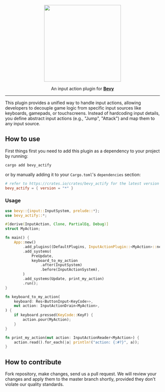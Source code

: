 <p align="center">
  <img src="https://github.com/iizudev/bevy_actify/blob/main/logo.png?raw=true" width="250" />
</p>
<p align="center">
  An input action plugin for <a href="https://bevyengine.org/"><strong>Bevy</strong></a>
</p>
<hr />

This plugin provides a unified way to handle input actions, allowing
developers to decouple game logic from specific input sources like keyboards,
gamepads, or touchscreens. Instead of hardcoding input details, you define
abstract input actions (e.g., "Jump", "Attack") and map them to any input
source.

## How to use
First things first you need to add this plugin as a dependency to your project by running:
```bash
cargo add bevy_actify
```

or by manually adding it to your `Cargo.toml`'s `dependencies` section:
```toml
# refer to https://crates.io/crates/bevy_actify for the latest version
bevy_actify = { version = "*" }
```

### Usage
```rust
use bevy::{input::InputSystem, prelude::*};
use bevy_actify::*;

#[derive(InputAction, Clone, PartialEq, Debug)]
struct MyAction;

fn main() {
    App::new()
        .add_plugins((DefaultPlugins, InputActionPlugin::<MyAction>::new()))
        .add_systems(
            PreUpdate,
            keyboard_to_my_action
                .after(InputSystem)
                .before(InputActionSystem),
        )
        .add_systems(Update, print_my_action)
        .run();
}

fn keyboard_to_my_action(
    keyboard: Res<ButtonInput<KeyCode>>,
    mut action: InputActionDrain<MyAction>,
) {
    if keyboard.pressed(KeyCode::KeyF) {
        action.pour(MyAction);
    }
}

fn print_my_action(mut action: InputActionReader<MyAction>) {
    action.read().for_each(|a| println!("action: {:#?}", a));
}
```

## How to contribute
Fork repository, make changes, send us a pull request. We will review your
changes and apply them to the master branch shortly, provided they don't
violate our quality standards.
